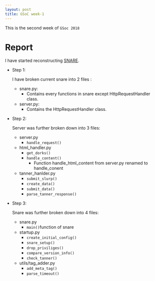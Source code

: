 ```yaml
---
layout: post
title: GSoC week-1
---
```

This is the second week of `GSoc 2018`

# Report
I have started reconstructing [SNARE](http://github.com/mushorg/snare).

* Step 1:

  I have broken current snare into 2 files :
  * snare.py:
    * Contains every functions in snare except HttpRequestHandler class. 
  * server.py:
    * Contains the HttpRequestHandler class.
* Step 2:

  Server was further broken down into 3 files:
  * server.py
    * `handle_request()`
  * html_handler.py
    * `get_dorks()`
    * `handle_content()`
      * Function handle_html_content from server.py renamed to handle_conent
  * tanner_hanlder.py
    * `submit_slurp()`
    * `create_data()`
    * `submit_data()`
    * `parse_tanner_response()`
* Step 3:

  Snare was further broken down into 4 files:
    * snare.py
      * `main()`function of snare
    * startup.py
      * `create_initial_config()`
      * `snare_setup()`
      * `drop_priviliges()`
      * `compare_version_info()`
      * `check_tanner()`
    * utils/tag_adder.py
      * `add_meta_tag()`
      * `parse_timeout()`
